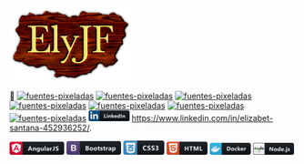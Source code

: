 ![Texto alternativo](https://github.com/ElyJF/ElyJF/blob/main/cooltext438407477964164.png)

👋 <a href="https://fontmeme.com/es/fuentes-pixeladas/"><img src="https://fontmeme.com/permalink/230627/21028582d965fd70f7ea662864e290f8.png" alt="fuentes-pixeladas" border="0"></a>
<a href="https://fontmeme.com/es/fuentes-pixeladas/"><img src="https://fontmeme.com/permalink/230627/4a96ee3a49effba4ad445b802c6b530d.png" alt="fuentes-pixeladas" border="0"></a>
<a href="https://fontmeme.com/es/fuentes-pixeladas/"><img src="https://fontmeme.com/permalink/230627/785e836b26344253cd583c9cfdd7e1b4.png" alt="fuentes-pixeladas" border="0"></a>
<a href="https://fontmeme.com/es/fuentes-pixeladas/"><img src="https://fontmeme.com/permalink/230627/ecf71f5168c2cde92562784dcfebdae0.png" alt="fuentes-pixeladas" border="0"></a>
<a href="https://fontmeme.com/es/fuentes-pixeladas/"><img src="https://fontmeme.com/permalink/230627/5f0de220689532ba262415091f4713cd.png" alt="fuentes-pixeladas" border="0"></a>
<a href="https://fontmeme.com/es/fuentes-pixeladas/"><img src="https://fontmeme.com/permalink/230627/41ed949727b3ad4bae9c53212db9cf88.png" alt="fuentes-pixeladas" border="0"></a>
<a href="https://fontmeme.com/es/fuentes-pixeladas/"><img src="https://fontmeme.com/permalink/230627/d3a9e39332328eac802709261dd9595e.png" alt="fuentes-pixeladas" border="0"></a> ![Texto alternativo](https://github.com/ElyJF/ElyJF/blob/main/linkedin_button_icon_151847.png) https://www.linkedin.com/in/elizabet-santana-452936252/.


![Texto alternativo](https://github.com/ElyJF/ElyJF/blob/main/angular_button_icon_151960%20(1).png)    ![Texto alternativo](https://github.com/ElyJF/ElyJF/blob/main/bootstrap_button_icon_151958%20(1).png)    ![Texto alternativo](https://github.com/ElyJF/ElyJF/blob/main/css_button_icon_151935.png)    ![Texto alternativo](https://github.com/ElyJF/ElyJF/blob/main/html_button_icon_151929%20(1).png)    ![Texto alternativo](https://github.com/ElyJF/ElyJF/blob/main/docker_button_icon_151885.png)    ![Texto alternativo](https://github.com/ElyJF/ElyJF/blob/main/nodejs_button_icon_151951.png)
